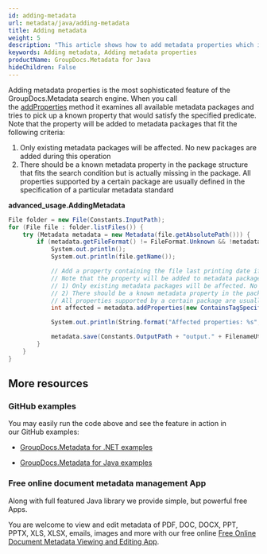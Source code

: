 ```yaml
---
id: adding-metadata
url: metadata/java/adding-metadata
title: Adding metadata
weight: 5
description: "This article shows how to add metadata properties which is the most sophisticated feature of the GroupDocs.Metadata Java search engine"
keywords: Adding metadata, Adding metadata properties
productName: GroupDocs.Metadata for Java
hideChildren: False
---
```

Adding metadata properties is the most sophisticated feature of the GroupDocs.Metadata search engine. When you call the [addProperties](https://reference.groupdocs.com/metadata/java/com.groupdocs.metadata/Metadata#addProperties(com.groupdocs.metadata.search.Specification,%20com.groupdocs.metadata.core.PropertyValue)) method it examines all available metadata packages and tries to pick up a known property that would satisfy the specified predicate. Note that the property will be added to metadata packages that fit the following criteria: 

1.  Only existing metadata packages will be affected. No new packages are added during this operation
2.  There should be a known metadata property in the package structure that fits the search condition but is actually missing in the package. All properties supported by a certain package are usually defined in the specification of a particular metadata standard

**advanced\_usage.AddingMetadata**

```csharp
File folder = new File(Constants.InputPath);
for (File file : folder.listFiles()) {
    try (Metadata metadata = new Metadata(file.getAbsolutePath())) {
        if (metadata.getFileFormat() != FileFormat.Unknown && !metadata.getDocumentInfo().isEncrypted()) {
            System.out.println();
            System.out.println(file.getName());

            // Add a property containing the file last printing date if it's missing
            // Note that the property will be added to metadata packages that satisfy the following criteria:
            // 1) Only existing metadata packages will be affected. No new packages are added during this operation
            // 2) There should be a known metadata property in the package structure that fits the search condition but is actually missing in the package.
            // All properties supported by a certain package are usually defined in the specification of a particular metadata standard
            int affected = metadata.addProperties(new ContainsTagSpecification(Tags.getTime().getPrinted()), new PropertyValue(new Date()));

            System.out.println(String.format("Affected properties: %s", affected));

            metadata.save(Constants.OutputPath + "output." + FilenameUtils.getExtension(file.getName()));
        }
    }
}
```

## More resources

### GitHub examples

You may easily run the code above and see the feature in action in our GitHub examples:

*   [GroupDocs.Metadata for .NET examples](https://github.com/groupdocs-metadata/GroupDocs.Metadata-for-.NET)
    
*   [GroupDocs.Metadata for Java examples](https://github.com/groupdocs-metadata/GroupDocs.Metadata-for-Java)
    

### Free online document metadata management App

Along with full featured Java library we provide simple, but powerful free Apps.

You are welcome to view and edit metadata of PDF, DOC, DOCX, PPT, PPTX, XLS, XLSX, emails, images and more with our free online [Free Online Document Metadata Viewing and Editing App](https://products.groupdocs.app/metadata).
